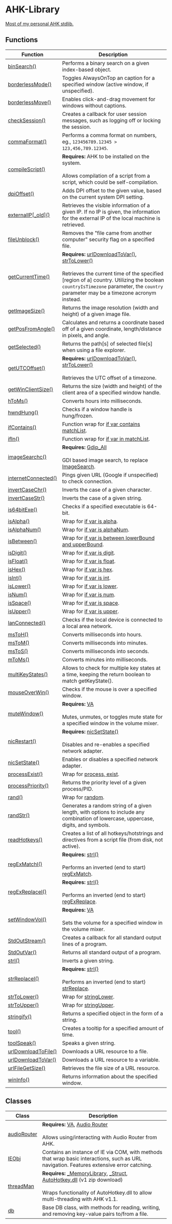 # AHK-Library
[Most of my personal AHK stdlib.](https://autohotkey.com/boards/viewtopic.php?p=88651#p88651)


## Functions
| Function | Description |
|--------------------------------------------------|--------------------------------------------------------------------------------------------------------------------------------------------------------------------------------------------------------------------------------------------------------------------------------------------|
| [binSearch()](Lib/binSearch.ahk) | Performs a binary search on a given index-based object. |
| [borderlessMode()](Lib/borderlessMode.ahk) | Toggles AlwaysOnTop an caption for a specified window (active window, if unspecified). |
| [borderlessMove()](Lib/borderlessMove.ahk) | Enables click-and-drag movement for windows without captions. |
| [checkSession()](Lib/checkSession.ahk) | Creates a callback for user session messages, such as logging off or locking the session. |
| [commaFormat()](Lib/commaFormat.ahk) | Performs a comma format on numbers, eg., `123456789.12345 > 123,456,789.12345`. |
| [compileScript()](Lib/compileScript.ahk) | **Requires:** AHK to be installed on the system.<br><br>Allows compilation of a script from a script, which could be self-compilation. |
| [dpiOffset()](Lib/dpiOffset.ahk) | Adds DPI offset to the given value, based on the current system DPI setting. |
| [externalIP\[_old\]()](Lib/externalIP.ahk) | Retrieves the visible information of a given IP. If no IP is given, the information for the external IP of the local machine is retrieved. |
| [fileUnblock()](Lib/fileUnblock.ahk) | Removes the "file came from another computer" security flag on a specified file. |
| [getCurrentTime()](Lib/getCurrentTime.ahk) | **Requires:** [urlDownloadToVar()](Lib/urlDownloadToVar.ahk), [strToLower()](Lib/strToLower.ahk)<br><br>Retrieves the current time of the specified [region of a] country. Utilizing the boolean `countryIsTimezone` parameter, the `country` parameter may be a timezone acronym instead. |
| [getImageSize()](Lib/getImageSize.ahk) | Returns the image resolution (width and height) of a given image file. |
| [getPosFromAngle()](Lib/getPosFromAngle.ahk) | Calculates and returns a coordinate based off of a given coordinate, length/distance in pixels, and angle. |
| [getSelected()](Lib/getSelected.ahk) | Returns the path[s] of selected file[s] when using a file explorer. |
| [getUTCOffset()](Lib/getUTCOffset.ahk) | **Requires:** [urlDownloadToVar()](Lib/urlDownloadToVar.ahk), [strToLower()](Lib/strToLower.ahk)<br><br>Retrieves the UTC offset of a timezone. |
| [getWinClientSize()](Lib/getWinClientSize.ahk) | Returns the size (width and height) of the client area of a specified window handle. |
| [hToMs()](Lib/hToMs.ahk) | Converts hours into milliseconds. |
| [hwndHung()](Lib/hwndHung.ahk) | Checks if a window handle is hung/frozen. |
| [ifContains()](Lib/ifContains.ahk) | Function wrap for [if var contains matchList](https://autohotkey.com/docs/commands/IfIn.htm). |
| [ifIn()](Lib/ifIn.ahk) | Function wrap for [if var in matchList](https://autohotkey.com/docs/commands/IfIn.htm). |
| [imageSearchc()](Lib/imageSearchc.ahk) | **Requires:** [Gdip_All](Required-Libraries/Gdip_All.ahk)<br><br>GDI based image search, to replace [ImageSearch](https://autohotkey.com/docs/commands/ImageSearch.htm). |
| [internetConnected()](Lib/internetConnected.ahk) | Pings given URL (Google if unspecified) to check connection. |
| [invertCaseChr()](Lib/invertCaseChr.ahk) | Inverts the case of a given character. |
| [invertCaseStr()](Lib/invertCaseStr.ahk) | Inverts the case of a given string. |
| [is64bitExe()](Lib/is64bitExe.ahk) | Checks if a specified executable is 64-bit. |
| [isAlpha()](Lib/isAlpha.ahk) | Wrap for [if var is alpha](https://autohotkey.com/docs/commands/IfIs.htm). |
| [isAlphaNum()](Lib/isAlphaNum.ahk) | Wrap for [if var is alphaNum](https://autohotkey.com/docs/commands/IfIs.htm). |
| [isBetween()](Lib/isBetween.ahk) | Wrap for [if var is between lowerBound and upperBound](https://autohotkey.com/docs/commands/IfBetween.htm). |
| [isDigit()](Lib/isDigit.ahk) | Wrap for [if var is digit](https://autohotkey.com/docs/commands/IfIs.htm). |
| [isFloat()](Lib/isFloat.ahk) | Wrap for [if var is float](https://autohotkey.com/docs/commands/IfIs.htm). |
| [isHex()](Lib/isHex.ahk) | Wrap for [if var is hex](https://autohotkey.com/docs/commands/IfIs.htm). |
| [isInt()](Lib/isInt.ahk) | Wrap for [if var is int](https://autohotkey.com/docs/commands/IfIs.htm). |
| [isLower()](Lib/isLower.ahk) | Wrap for [if var is lower](https://autohotkey.com/docs/commands/IfIs.htm). |
| [isNum()](Lib/isNum.ahk) | Wrap for [if var is num](https://autohotkey.com/docs/commands/IfIs.htm). |
| [isSpace()](Lib/isSpace.ahk) | Wrap for [if var is space](https://autohotkey.com/docs/commands/IfIs.htm). |
| [isUpper()](Lib/isUpper.ahk) | Wrap for [if var is upper](https://autohotkey.com/docs/commands/IfIs.htm). |
| [lanConnected()](Lib/lanConnected.ahk) | Checks if the local device is connected to a local area network. |
| [msToH()](Lib/msToH.ahk) | Converts milliseconds into hours. |
| [msToM()](Lib/msToM.ahk) | Converts milliseconds into minutes. |
| [msToS()](Lib/msToS.ahk) | Converts milliseconds into seconds. |
| [mToMs()](Lib/mToMs.ahk) | Converts minutes into milliseconds. |
| [multiKeyStates()](Lib/multiKeyStates.ahk) | Allows to check for multiple key states at a time, keeping the return boolean to match getKeyState(). |
| [mouseOverWin()](Lib/mouseOverWin.ahk) | Checks if the mouse is over a specified window. |
| [muteWindow()](Lib/muteWindow.ahk) | **Requires:** [VA](Required-Libraries/VA.ahk)<br><br>Mutes, unmutes, or toggles mute state for a specified window in the volume mixer. |
| [nicRestart()](Lib/nicRestart.ahk) | **Requires:** [nicSetState()](Lib/nicSetState.ahk)<br><br>Disables and re-enables a specified network adapter. |
| [nicSetState()](Lib/nicSetState.ahk) | Enables or disables a specified network adapter. |
| [processExist()](Lib/processExist.ahk) | Wrap for [process, exist](https://autohotkey.com/docs/commands/Process.htm). |
| [processPriority()](Lib/processPriority.ahk) | Returns the priority level of a given process/PID. |
| [rand()](Lib/rand.ahk) | Wrap for [random](https://autohotkey.com/docs/commands/Random.htm). |
| [randStr()](Lib/randStr.ahk) | Generates a random string of a given length, with options to include any combination of lowercase, uppercase, digits, and symbols. |
| [readHotkeys()](Lib/readHotkeys.ahk) | Creates a list of all hotkeys/hotstrings and directives from a script file (from disk, not active). |
| [regExMatchI()](Lib/regExMatchI.ahk) | **Requires:** [strI()](Lib/strI.ahk)<br><br>Performs an inverted (end to start) [regExMatch](https://autohotkey.com/docs/commands/RegExMatch.htm). |
| [regExReplaceI()](Lib/regExReplaceI.ahk) | **Requires:** [strI()](Lib/strI.ahk)<br><br>Performs an inverted (end to start) [regExReplace](https://autohotkey.com/docs/commands/RegExReplace.htm). |
| [setWindowVol()](Lib/setWindowVol.ahk) | **Requires:** [VA](Required-Libraries/VA.ahk)<br><br>Sets the volume for a specified window in the volume mixer. |
| [StdOutStream()](Lib/StdOutStream.ahk) | Creates a callback for all standard output lines of a program. |
| [StdOutVar()](Lib/StdOutVar.ahk) | Returns all standard output of a program. |
| [strI()](Lib/strI.ahk) | Inverts a given string. |
| [strReplaceI()](Lib/strReplaceI.ahk) | **Requires:** [strI()](Lib/strI.ahk)<br><br>Performs an inverted (end to start) [strReplace](https://autohotkey.com/docs/commands/StringReplace.htmunction). |
| [strToLower()](Lib/strToLower.ahk) | Wrap for [stringLower](https://autohotkey.com/docs/commands/StringLower.htm). |
| [strToUpper()](Lib/strToUpper.ahk) | Wrap for [stringUpper](https://autohotkey.com/docs/commands/StringLower.htm). |
| [stringify()](Lib/stringify.ahk) | Returns a specified object in the form of a string. |
| [tool()](Lib/tool.ahk) | Creates a tooltip for a specified amount of time. |
| [toolSpeak()](Lib/toolSpeak.ahk) | Speaks a given string. |
| [urlDownloadToFile()](Lib/urlDownloadToFile.ahk) | Downloads a URL resource to a file. |
| [urlDownloadToVar()](Lib/urlDownloadToVar.ahk) | Downloads a URL resource to a variable. |
| [urlFileGetSize()](Lib/urlFileGetSize.ahk) | Retrieves the file size of a URL resource. |
| [winInfo()](Lib/winInfo.ahk) | Returns information about the specified window. |

## Classes
| Class | Description |
|------------------------------------|--------------------------------------------------------------------------------------------------------------------------------------------------------------------------------------------------------------------------------------------------------------------------|
| [audioRouter](Lib/audioRouter.ahk) | **Requires:** [VA](Required-Libraries/VA.ahk), [Audio Router](https://github.com/audiorouterdev/audio-router/releases)<br><br>Allows using/interacting with Audio Router from AHK. |
| [IEObj](Lib/IEObj.ahk) | Contains an instance of IE via COM, with methods that wrap basic interactions, such as URL navigation. Features extensive error catching. |
| [threadMan](Lib/threadMan.ahk) | **Requires:** [_MemoryLibrary](Required-Libraries/_MemoryLibrary.ahk), [_Struct](Required-Libraries/_Struct.ahk), [AutoHotkey.dll](https://hotkeyit.github.io/v2) (v1 zip download)<br><br>Wraps functionality of AutoHotkey.dll to allow multi-threading with AHK v1.1. |
| [db](Lib/db.ahk) | Base DB class, with methods for reading, writing, and removing key-value pairs to/from a file. |
